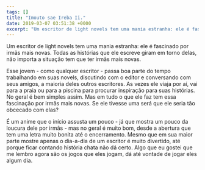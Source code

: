 ```yaml
---
tags: []
title: "Imouto sae Ireba Ii."
date: 2019-03-07 03:51:38 +0000
excerpt: "Um escritor de light novels tem uma mania estranha: ele é fascinado por irmãs mais novas. Todas as histórias que ele escreve giram em torno..."
---
```


Um escritor de light novels tem uma mania estranha: ele é fascinado por irmãs mais novas. Todas as histórias que ele escreve giram em torno delas, não importa a situação tem que ter irmãs mais novas.

Esse jovem - como qualquer escritor - passa boa parte do tempo trabalhando em suas novels, discutindo com o editor e conversando com seus amigos, a maioria deles outros escritores. As vezes ele viaja por aí, vai para a praia ou para a piscina para procurar inspiração para suas histórias. No geral é bem simples assim. Mas em tudo o que ele faz tem essa fascinação por irmãs mais novas. Se ele tivesse uma será que ele seria tão obcecado com elas?

É um anime que o início assusta um pouco - já que mostra um pouco da loucura dele por irmãs - mas no geral é muito bom, desde a abertura que tem uma letra muito bonita até o encerramento. Mesmo que em sua maior parte mostre apenas o dia-a-dia de um escritor é muito divertido, até porque ficar contando história chata não dá certo. Algo que eu gostei que me lembro agora são os jogos que eles jogam, dá até vontade de jogar eles algum dia.